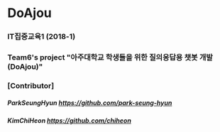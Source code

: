 # DoAjou
### IT집중교육1 (2018-1) 
### Team6's project "아주대학교 학생들을 위한 질의응답용 챗봇 개발 (DoAjou)"

### [Contributor]
##### ParkSeungHyun https://github.com/park-seung-hyun
##### KimChiHeon https://github.com/chiheon



